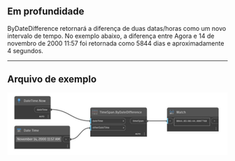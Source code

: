 ## Em profundidade
ByDateDifference retornará a diferença de duas datas/horas como um novo intervalo de tempo. No exemplo abaixo, a diferença entre Agora e 14 de novembro de 2000 11:57 foi retornada como 5844 dias e aproximadamente 4 segundos.
___
## Arquivo de exemplo

![ByDateDifference](./DSCore.TimeSpan.ByDateDifference_img.jpg)

